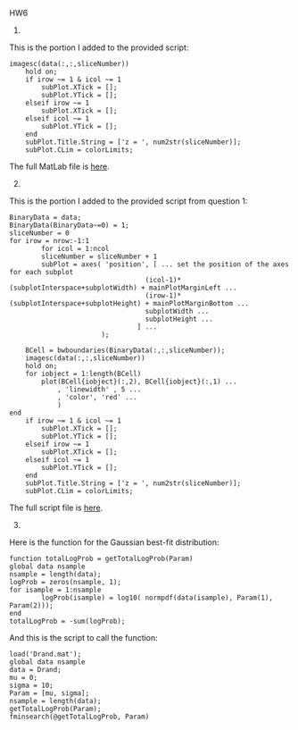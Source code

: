 HW6

1)

This is the portion I added to the provided script:

	imagesc(data(:,:,sliceNumber)) 
        hold on;
        if irow ~= 1 & icol ~= 1
            subPlot.XTick = [];
            subPlot.YTick = [];
        elseif irow ~= 1
            subPlot.XTick = [];
        elseif icol ~= 1
            subPlot.YTick = [];
        end
        subPlot.Title.String = ['z = ', num2str(sliceNumber)];
        subPlot.CLim = colorLimits;

The full MatLab file is [here](https://github.com/jmc8427/ICP2017F/blob/master/hw/6/hw6prob1.m).

2)

This is the portion I added to the provided script from question 1:

	BinaryData = data;
	BinaryData(BinaryData~=0) = 1;
	sliceNumber = 0
	for irow = nrow:-1:1
    		for icol = 1:ncol
        	sliceNumber = sliceNumber + 1
        	subPlot = axes( 'position', [ ... set the position of the axes for each subplot
                                      (icol-1)*(subplotInterspace+subplotWidth) + mainPlotMarginLeft ...
                                      (irow-1)*(subplotInterspace+subplotHeight) + mainPlotMarginBottom ...
                                      subplotWidth ...
                                      subplotHeight ...
                                    ] ...
                           );
   
    	BCell = bwboundaries(BinaryData(:,:,sliceNumber));
    	imagesc(data(:,:,sliceNumber))
    	hold on;
    	for iobject = 1:length(BCell)
        	plot(BCell{iobject}(:,2), BCell{iobject}(:,1) ...
        	    , 'linewidth' , 5 ...
        	    , 'color', 'red' ...
        	    )
   	end
        if irow ~= 1 & icol ~= 1
            subPlot.XTick = [];
            subPlot.YTick = [];
        elseif irow ~= 1
            subPlot.XTick = [];
        elseif icol ~= 1
            subPlot.YTick = [];
        end
        subPlot.Title.String = ['z = ', num2str(sliceNumber)];
        subPlot.CLim = colorLimits;

The full script file is [here](https://github.com/jmc8427/ICP2017F/blob/master/hw/6/hw6prob2.m).

3)

Here is the function for the Gaussian best-fit distribution:

	function totalLogProb = getTotalLogProb(Param)
	global data nsample
	nsample = length(data);
	logProb = zeros(nsample, 1);
	for isample = 1:nsample
    		logProb(isample) = log10( normpdf(data(isample), Param(1), Param(2)));
	end
	totalLogProb = -sum(logProb);

And this is the script to call the function:
	
	load('Drand.mat');
	global data nsample
	data = Drand;
	mu = 0;
	sigma = 10;
	Param = [mu, sigma];
	nsample = length(data);
	getTotalLogProb(Param);
	fminsearch(@getTotalLogProb, Param)

	


